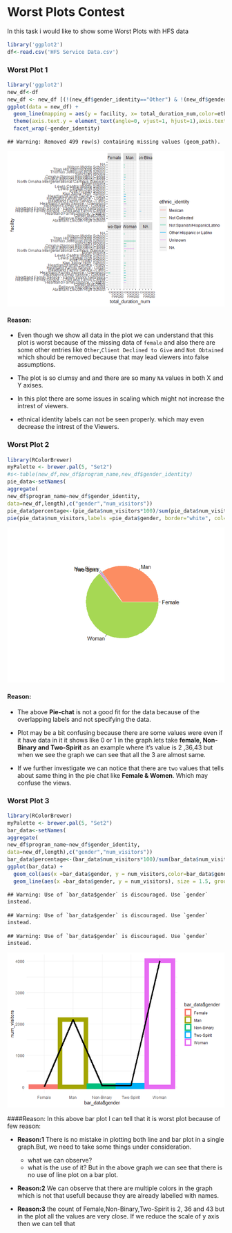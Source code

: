 Worst Plots Contest
================

In this task i would like to show some Worst Plots with HFS data 

``` r
library('ggplot2')
df<-read.csv('HFS Service Data.csv')
```

### Worst Plot 1

``` r
library('ggplot2')
new_df<-df
new_df <- new_df [(!(new_df$gender_identity=="Other") & !(new_df$gender_identity=="Client Declined to Give")&!(new_df$gender_identity=="Not Obtained")),]
ggplot(data = new_df) + 
  geom_line(mapping = aes(y = facility, x= total_duration_num,color=ethnic_identity)) + 
  theme(axis.text.y = element_text(angle=0, vjust=1, hjust=1),axis.text.x = element_text(angle=90, vjust=1, hjust=1))+
  facet_wrap(~gender_identity)
```

    ## Warning: Removed 499 row(s) containing missing values (geom_path).

![](Worst-PlotsContest_files/figure-gfm/unnamed-chunk-2-1.png)<!-- -->

#### Reason: 

* Even though we show all data in the plot we can
understand that this plot is worst because of the missing data of
`female` and also there are some other entries like
`Other`,`Client Declined to Give` and `Not Obtained` which should be
removed because that may lead viewers into false assumptions.

*   The plot is so clumsy and and there are so many `NA` values in both
    X and Y axises.

* In this plot there are some issues in scaling which might not increase the intrest of viewers.

* ethnical identity labels can not be seen properly. which may even decrease the intrest of the Viewers.
  

### Worst Plot 2

``` r
library(RColorBrewer)
myPalette <- brewer.pal(5, "Set2")
#s<-table(new_df,new_df$program_name,new_df$gender_identity)
pie_data<-setNames(
aggregate(
new_df$program_name~new_df$gender_identity,
data=new_df,length),c("gender","num_visitors"))
pie_data$percentage<-(pie_data$num_visitors*100)/sum(pie_data$num_visitors)
pie(pie_data$num_visitors,labels =pie_data$gender, border="white", col=myPalette )
```

![](Worst-PlotsContest_files/figure-gfm/unnamed-chunk-3-1.png)<!-- -->

#### Reason: 

* The above **Pie-chat** is not a good fit for the data
because of the overlapping labels and not specifying the data.

*   Plot may be a bit confusing because there are some values were even
    if it have data in it it shows like 0 or 1 in the graph.lets take
    **female, Non-Binary and Two-Spirit** as an example where it’s value
    is 2 ,36,43 but when we see the graph we can see that all the 3 are
    almost same.

*   If we further investigate we can notice that there are `two` values
    that tells about same thing in the pie chat like **Female & Women**.
    Which may confuse the views.

### Worst Plot 3

``` r
library(RColorBrewer)
myPalette <- brewer.pal(5, "Set2")
bar_data<-setNames(
aggregate(
new_df$program_name~new_df$gender_identity,
data=new_df,length),c("gender","num_visitors"))
bar_data$percentage<-(bar_data$num_visitors*100)/sum(bar_data$num_visitors)
ggplot(bar_data) + 
  geom_col(aes(x =bar_data$gender, y = num_visitors,color=bar_data$gender), size = 5, fill = "white") +theme_minimal() +
  geom_line(aes(x =bar_data$gender, y = num_visitors), size = 1.5, group = 1)
```

    ## Warning: Use of `bar_data$gender` is discouraged. Use `gender` instead.

    ## Warning: Use of `bar_data$gender` is discouraged. Use `gender` instead.

    ## Warning: Use of `bar_data$gender` is discouraged. Use `gender` instead.

![](Worst-PlotsContest_files/figure-gfm/unnamed-chunk-4-1.png)<!-- -->

####Reason: In this above bar plot I can tell that it is worst plot
because of few reason:

-   **Reason:1** There is no mistake in plotting both line and bar plot
    in a single graph.But, we need to take some things under
    consideration.

    -   what we can observe?
    -   what is the use of it? But in the above graph we can see that
        there is no use of line plot on a bar plot.

-   **Reason:2** We can observe that there are multiple colors in the
    graph which is not that usefull because they are already labelled
    with names.

-   **Reason:3** the count of Female,Non-Binary,Two-Spirit is 2, 36 and
    43 but in the plot all the values are very close. If we reduce the
    scale of y axis then we can tell that
